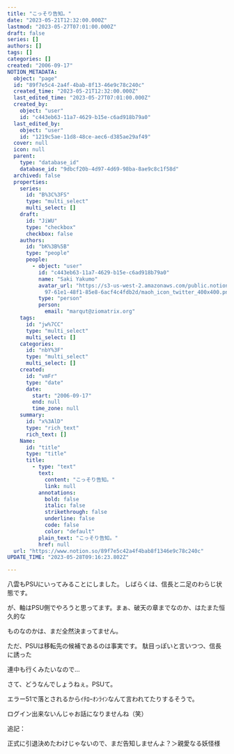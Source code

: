 ```yaml
---
title: "こっそり告知。"
date: "2023-05-21T12:32:00.000Z"
lastmod: "2023-05-27T07:01:00.000Z"
draft: false
series: []
authors: []
tags: []
categories: []
created: "2006-09-17"
NOTION_METADATA:
  object: "page"
  id: "89f7e5c4-2a4f-4bab-8f13-46e9c78c240c"
  created_time: "2023-05-21T12:32:00.000Z"
  last_edited_time: "2023-05-27T07:01:00.000Z"
  created_by:
    object: "user"
    id: "c443eb63-11a7-4629-b15e-c6ad918b79a0"
  last_edited_by:
    object: "user"
    id: "1219c5ae-11d8-48ce-aec6-d385ae29af49"
  cover: null
  icon: null
  parent:
    type: "database_id"
    database_id: "9dbcf20b-4d97-4d69-98ba-8ae9c8c1f58d"
  archived: false
  properties:
    series:
      id: "B%3C%3FS"
      type: "multi_select"
      multi_select: []
    draft:
      id: "JiWU"
      type: "checkbox"
      checkbox: false
    authors:
      id: "bK%3B%5B"
      type: "people"
      people:
        - object: "user"
          id: "c443eb63-11a7-4629-b15e-c6ad918b79a0"
          name: "Saki Yakumo"
          avatar_url: "https://s3-us-west-2.amazonaws.com/public.notion-static.com/3ad1c4\
            97-61e1-48f1-85e8-6acf4c4fdb2d/maoh_icon_twitter_400x400.png"
          type: "person"
          person:
            email: "marqut@ziomatrix.org"
    tags:
      id: "jw%7CC"
      type: "multi_select"
      multi_select: []
    categories:
      id: "nbY%3F"
      type: "multi_select"
      multi_select: []
    created:
      id: "vmFr"
      type: "date"
      date:
        start: "2006-09-17"
        end: null
        time_zone: null
    summary:
      id: "x%3AlD"
      type: "rich_text"
      rich_text: []
    Name:
      id: "title"
      type: "title"
      title:
        - type: "text"
          text:
            content: "こっそり告知。"
            link: null
          annotations:
            bold: false
            italic: false
            strikethrough: false
            underline: false
            code: false
            color: "default"
          plain_text: "こっそり告知。"
          href: null
  url: "https://www.notion.so/89f7e5c42a4f4bab8f1346e9c78c240c"
UPDATE_TIME: "2023-05-28T09:16:23.802Z"

---
```

<link rel="stylesheet" href="https://cdn.jsdelivr.net/npm/katex@0.16.2/dist/katex.min.css" integrity="sha384-bYdxxUwYipFNohQlHt0bjN/LCpueqWz13HufFEV1SUatKs1cm4L6fFgCi1jT643X" crossorigin="anonymous">


八雲もPSUにいってみることにしました。 しばらくは、信長と二足のわらじ状態です。


が、軸はPSU側でやろうと思ってます。まぁ、破天の章までなのか、はたまた恒久的な


ものなのかは、まだ全然決まってません。


ただ、PSUは移転先の候補であるのは事実です。 駄目っぽいと言いつつ、信長に誘った


連中も行くみたいなので…


さて、どうなんでしょうねぇ。PSUて。


エラー51で落とされるからｲﾁﾛｰｵﾝﾗｲﾝなんて言われてたりするそうで。


ログイン出来ないんじゃお話になりませんね（笑）


追記：


正式に引退決めたわけじゃないので、まだ告知しませんよ？＞親愛なる妖怪様

